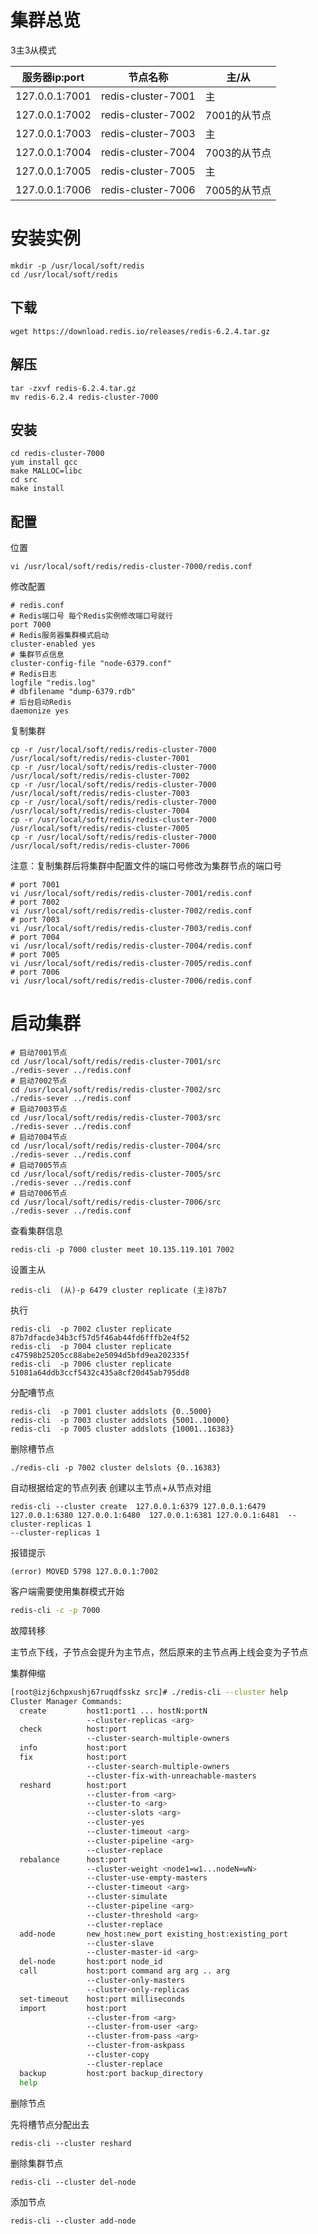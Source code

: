 # 集群总览

3主3从模式

| 服务器ip:port  | 节点名称           | 主/从        |
| -------------- | ------------------ | ------------ |
| 127.0.0.1:7001 | redis-cluster-7001 | 主           |
| 127.0.0.1:7002 | redis-cluster-7002 | 7001的从节点 |
| 127.0.0.1:7003 | redis-cluster-7003 | 主           |
| 127.0.0.1:7004 | redis-cluster-7004 | 7003的从节点 |
| 127.0.0.1:7005 | redis-cluster-7005 | 主           |
| 127.0.0.1:7006 | redis-cluster-7006 | 7005的从节点 |

# 安装实例

```shell
mkdir -p /usr/local/soft/redis
cd /usr/local/soft/redis
```

## 下载

```
wget https://download.redis.io/releases/redis-6.2.4.tar.gz
```

## 解压

```shell
tar -zxvf redis-6.2.4.tar.gz
mv redis-6.2.4 redis-cluster-7000
```

## 安装

```shell
cd redis-cluster-7000
yum install gcc
make MALLOC=libc
cd src
make install
```

## 配置

位置

```
vi /usr/local/soft/redis/redis-cluster-7000/redis.conf
```

修改配置

```shell
# redis.conf
# Redis端口号 每个Redis实例修改端口号就行
port 7000
# Redis服务器集群模式启动
cluster-enabled yes
# 集群节点信息
cluster-config-file "node-6379.conf"
# Redis日志
logfile "redis.log"
# dbfilename "dump-6379.rdb"
# 后台启动Redis
daemonize yes
```

复制集群

```shell
cp -r /usr/local/soft/redis/redis-cluster-7000 /usr/local/soft/redis/redis-cluster-7001
cp -r /usr/local/soft/redis/redis-cluster-7000 /usr/local/soft/redis/redis-cluster-7002
cp -r /usr/local/soft/redis/redis-cluster-7000 /usr/local/soft/redis/redis-cluster-7003
cp -r /usr/local/soft/redis/redis-cluster-7000 /usr/local/soft/redis/redis-cluster-7004
cp -r /usr/local/soft/redis/redis-cluster-7000 /usr/local/soft/redis/redis-cluster-7005
cp -r /usr/local/soft/redis/redis-cluster-7000 /usr/local/soft/redis/redis-cluster-7006
```

注意：复制集群后将集群中配置文件的端口号修改为集群节点的端口号

```shell
# port 7001
vi /usr/local/soft/redis/redis-cluster-7001/redis.conf
# port 7002
vi /usr/local/soft/redis/redis-cluster-7002/redis.conf
# port 7003
vi /usr/local/soft/redis/redis-cluster-7003/redis.conf
# port 7004
vi /usr/local/soft/redis/redis-cluster-7004/redis.conf
# port 7005
vi /usr/local/soft/redis/redis-cluster-7005/redis.conf
# port 7006
vi /usr/local/soft/redis/redis-cluster-7006/redis.conf
```



# 启动集群

```shell
# 启动7001节点
cd /usr/local/soft/redis/redis-cluster-7001/src
./redis-sever ../redis.conf
# 启动7002节点
cd /usr/local/soft/redis/redis-cluster-7002/src
./redis-sever ../redis.conf
# 启动7003节点
cd /usr/local/soft/redis/redis-cluster-7003/src
./redis-sever ../redis.conf
# 启动7004节点
cd /usr/local/soft/redis/redis-cluster-7004/src
./redis-sever ../redis.conf
# 启动7005节点
cd /usr/local/soft/redis/redis-cluster-7005/src
./redis-sever ../redis.conf
# 启动7006节点
cd /usr/local/soft/redis/redis-cluster-7006/src
./redis-sever ../redis.conf
```

查看集群信息



```
redis-cli -p 7000 cluster meet 10.135.119.101 7002
```





设置主从

```
redis-cli  (从)-p 6479 cluster replicate (主)87b7
```

执行

```shell
redis-cli  -p 7002 cluster replicate 87b7dfacde34b3cf57d5f46ab44fd6fffb2e4f52
redis-cli  -p 7004 cluster replicate c47598b25205cc88abe2e5094d5bfd9ea202335f
redis-cli  -p 7006 cluster replicate 51081a64ddb3ccf5432c435a8cf20d45ab795dd8
```



分配嘈节点

```shell
redis-cli  -p 7001 cluster addslots {0..5000}
redis-cli  -p 7003 cluster addslots {5001..10000}
redis-cli  -p 7005 cluster addslots {10001..16383}
```

删除槽节点

```she
./redis-cli -p 7002 cluster delslots {0..16383}
```



自动根据给定的节点列表 创建以主节点+从节点对组

```shell
redis-cli --cluster create  127.0.0.1:6379 127.0.0.1:6479  127.0.0.1:6380 127.0.0.1:6480  127.0.0.1:6381 127.0.0.1:6481  --cluster-replicas 1
--cluster-replicas 1
```



报错提示

```shell
(error) MOVED 5798 127.0.0.1:7002
```

客户端需要使用集群模式开始

```sh
redis-cli -c -p 7000
```



故障转移

主节点下线，子节点会提升为主节点，然后原来的主节点再上线会变为子节点



集群伸缩

```sh
[root@izj6chpxushj67ruqdfsskz src]# ./redis-cli --cluster help
Cluster Manager Commands:
  create         host1:port1 ... hostN:portN
                 --cluster-replicas <arg>
  check          host:port
                 --cluster-search-multiple-owners
  info           host:port
  fix            host:port
                 --cluster-search-multiple-owners
                 --cluster-fix-with-unreachable-masters
  reshard        host:port
                 --cluster-from <arg>
                 --cluster-to <arg>
                 --cluster-slots <arg>
                 --cluster-yes
                 --cluster-timeout <arg>
                 --cluster-pipeline <arg>
                 --cluster-replace
  rebalance      host:port
                 --cluster-weight <node1=w1...nodeN=wN>
                 --cluster-use-empty-masters
                 --cluster-timeout <arg>
                 --cluster-simulate
                 --cluster-pipeline <arg>
                 --cluster-threshold <arg>
                 --cluster-replace
  add-node       new_host:new_port existing_host:existing_port
                 --cluster-slave
                 --cluster-master-id <arg>
  del-node       host:port node_id
  call           host:port command arg arg .. arg
                 --cluster-only-masters
                 --cluster-only-replicas
  set-timeout    host:port milliseconds
  import         host:port
                 --cluster-from <arg>
                 --cluster-from-user <arg>
                 --cluster-from-pass <arg>
                 --cluster-from-askpass
                 --cluster-copy
                 --cluster-replace
  backup         host:port backup_directory
  help
```





删除节点

先将槽节点分配出去

```shell
redis-cli --cluster reshard 
```

删除集群节点

```shell
redis-cli --cluster del-node
```





添加节点

```shell
redis-cli --cluster add-node
```



